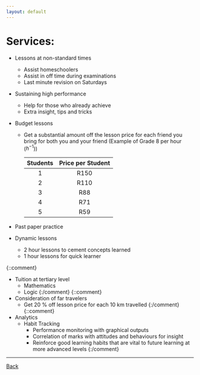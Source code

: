 ```yaml
---
layout: default
---
```


# [](#Services)Services:

- Lessons at non-standard times
  - Assist homeschoolers
  - Assist in off time during examinations
  - Last minute revision on Saturdays
- Sustaining high performance
  - Help for those who already achieve
  - Extra insight, tips and tricks
- Budget lessons
  - Get a substantial amount off the lesson price for each friend you bring for both you and your friend (Example of Grade 8 per hour ($h^{-1}$))
  
    | Students     | Price per Student |
    |:------------:|:-----------------:|
    | 1            | R150              |
    | 2            | R110              |
    | 3            | R88               |
    | 4            | R71               |
    | 5            | R59               |
    
- Past paper practice
- Dynamic lessons
  - 2 hour lessons to cement concepts learned
  - 1 hour lessons for quick learner

{::comment}
- Tuition at tertiary level
  - Mathematics
  - Logic
{:/comment}
{::comment}
- Consideration of far travelers
  - Get 20$~\%$ off lesson price for each 10$~$km travelled
{:/comment} 
{::comment}
- Analytics
  - Habit Tracking
      - Performance monitoring with graphical outputs
    - Correlation of marks with attitudes and behaviours for insight
    - Reinforce good learning habits that are vital to future learning at more advanced levels
{:/comment}


* * *
<a href="javascript:history.back()">Back</a>

